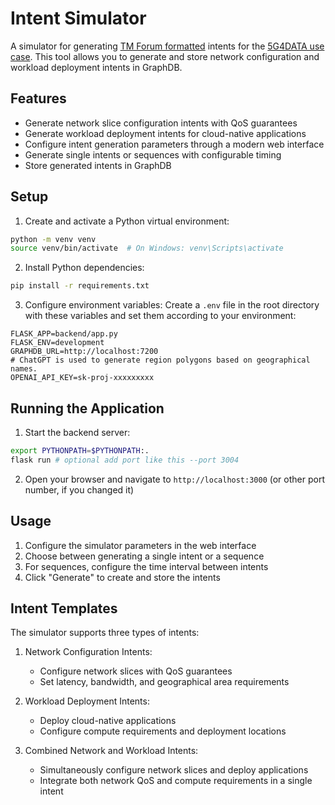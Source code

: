 # Intent Simulator

A simulator for generating [TM Forum formatted](https://www.tmforum.org/intent) intents for the [5G4DATA use case](http://start5g-1.cs.uit.no:5003). This tool allows you to generate and store network configuration and workload deployment intents in GraphDB.

## Features

- Generate network slice configuration intents with QoS guarantees
- Generate workload deployment intents for cloud-native applications
- Configure intent generation parameters through a modern web interface
- Generate single intents or sequences with configurable timing
- Store generated intents in GraphDB

## Setup

1. Create and activate a Python virtual environment:
```bash
python -m venv venv
source venv/bin/activate  # On Windows: venv\Scripts\activate
```

2. Install Python dependencies:
```bash
pip install -r requirements.txt
```

3. Configure environment variables:
Create a `.env` file in the root directory with these variables and set them according to your environment:
```
FLASK_APP=backend/app.py
FLASK_ENV=development
GRAPHDB_URL=http://localhost:7200
# ChatGPT is used to generate region polygons based on geographical names.
OPENAI_API_KEY=sk-proj-xxxxxxxxx
```

## Running the Application

1. Start the backend server:
```bash
export PYTHONPATH=$PYTHONPATH:.
flask run # optional add port like this --port 3004
```

2. Open your browser and navigate to `http://localhost:3000` (or other port number, if you changed it)

## Usage

1. Configure the simulator parameters in the web interface
2. Choose between generating a single intent or a sequence
3. For sequences, configure the time interval between intents
4. Click "Generate" to create and store the intents

## Intent Templates

The simulator supports three types of intents:

1. Network Configuration Intents:
   - Configure network slices with QoS guarantees
   - Set latency, bandwidth, and geographical area requirements

2. Workload Deployment Intents:
   - Deploy cloud-native applications
   - Configure compute requirements and deployment locations 

3. Combined Network and Workload Intents:
   - Simultaneously configure network slices and deploy applications
   - Integrate both network QoS and compute requirements in a single intent 